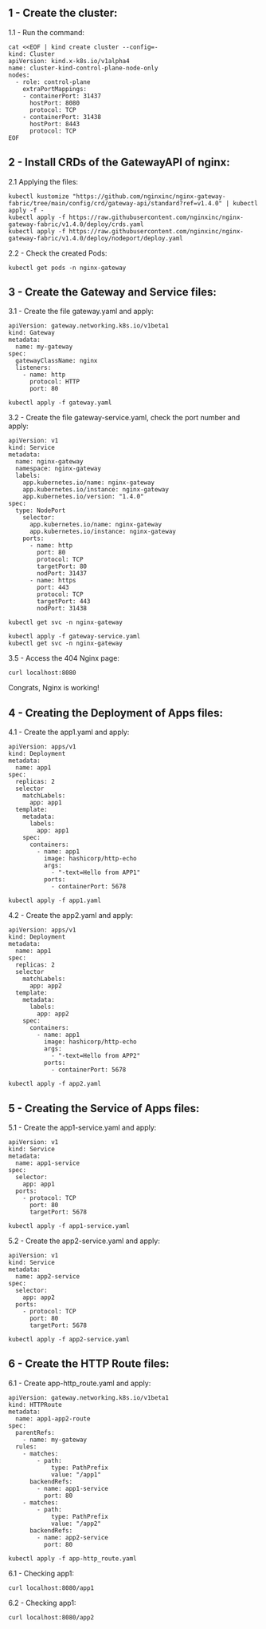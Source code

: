 ## 1 - Create the cluster:
1.1 - Run the command:
```
cat <<EOF | kind create cluster --config=-
kind: Cluster
apiVersion: kind.x-k8s.io/v1alpha4
name: cluster-kind-control-plane-node-only
nodes:
  - role: control-plane
    extraPortMappings:
    - containerPort: 31437
      hostPort: 8080
      protocol: TCP
    - containerPort: 31438
      hostPort: 8443
      protocol: TCP
EOF
```
## 2 - Install CRDs of the GatewayAPI of nginx:
2.1 Applying the files:
```
kubectl kustomize "https://github.com/nginxinc/nginx-gateway-fabric/tree/main/config/crd/gateway-api/standard?ref=v1.4.0" | kubectl apply -f -
kubectl apply -f https://raw.githubusercontent.com/nginxinc/nginx-gateway-fabric/v1.4.0/deploy/crds.yaml
kubectl apply -f https://raw.githubusercontent.com/nginxinc/nginx-gateway-fabric/v1.4.0/deploy/nodeport/deploy.yaml
```
2.2 - Check the created Pods:
```
kubectl get pods -n nginx-gateway
```

## 3 - Create the Gateway and Service files:
3.1 - Create the file gateway.yaml and apply:
```
apiVersion: gateway.networking.k8s.io/v1beta1
kind: Gateway
metadata:
  name: my-gateway
spec:
  gatewayClassName: nginx
  listeners:
    - name: http
      protocol: HTTP
      port: 80
```
```
kubectl apply -f gateway.yaml
``` 

3.2 - Create the file gateway-service.yaml, check the port number and apply:
```
apiVersion: v1
kind: Service
metadata:
  name: nginx-gateway
  namespace: nginx-gateway
  labels:
    app.kubernetes.io/name: nginx-gateway
    app.kubernetes.io/instance: nginx-gateway
    app.kubernetes.io/version: "1.4.0"
spec:
  type: NodePort
    selector:
      app.kubernetes.io/name: nginx-gateway
      app.kubernetes.io/instance: nginx-gateway
    ports:
      - name: http
        port: 80
        protocol: TCP
        targetPort: 80
        nodPort: 31437
      - name: https
        port: 443
        protocol: TCP
        targetPort: 443
        nodPort: 31438
```
```
kubectl get svc -n nginx-gateway
```
```
kubectl apply -f gateway-service.yaml
kubectl get svc -n nginx-gateway
```

3.5 - Access the 404 Nginx page:
```
curl localhost:8080
```

Congrats, Nginx is working!

## 4 - Creating the Deployment of Apps files:
4.1 - Create the app1.yaml and apply:
```
apiVersion: apps/v1
kind: Deployment
metadata:
  name: app1
spec:
  replicas: 2
  selector
    matchLabels:
      app: app1
  template:
    metadata:
      labels:
        app: app1
    spec:
      containers:
        - name: app1
          image: hashicorp/http-echo
          args:
            - "-text=Hello from APP1"
          ports:
            - containerPort: 5678
```
```
kubectl apply -f app1.yaml
```
4.2 - Create the app2.yaml and apply:
```
apiVersion: apps/v1
kind: Deployment
metadata:
  name: app1
spec:
  replicas: 2
  selector
    matchLabels:
      app: app2
  template:
    metadata:
      labels:
        app: app2
    spec:
      containers:
        - name: app1
          image: hashicorp/http-echo
          args:
            - "-text=Hello from APP2"
          ports:
            - containerPort: 5678
```
```
kubectl apply -f app2.yaml
```
## 5 - Creating the Service of Apps files:
5.1 - Create the app1-service.yaml and apply:
```
apiVersion: v1
kind: Service
metadata:
  name: app1-service
spec:
  selector:
    app: app1
  ports:
    - protocol: TCP
      port: 80
      targetPort: 5678
```
```
kubectl apply -f app1-service.yaml
```
5.2 - Create the app2-service.yaml and apply:
```
apiVersion: v1
kind: Service
metadata:
  name: app2-service
spec:
  selector:
    app: app2
  ports:
    - protocol: TCP
      port: 80
      targetPort: 5678
```
```
kubectl apply -f app2-service.yaml
```
## 6 - Create the HTTP Route files:
6.1 - Create app-http_route.yaml and apply:
```
apiVersion: gateway.networking.k8s.io/v1beta1
kind: HTTPRoute
metadata:
  name: app1-app2-route
spec:
  parentRefs:
    - name: my-gateway
  rules:
    - matches:
        - path:
            type: PathPrefix
            value: "/app1"
      backendRefs:
        - name: app1-service
          port: 80
    - matches:
        - path:
            type: PathPrefix
            value: "/app2"
      backendRefs:
        - name: app2-service
          port: 80
```
```
kubectl apply -f app-http_route.yaml 
```

6.1 - Checking app1:
```
curl localhost:8080/app1
```

6.2 - Checking app1:
```
curl localhost:8080/app2
```
